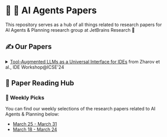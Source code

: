 # :robot: :scroll: AI Agents Papers

This repository serves as a hub of all things related to research papers for AI Agents & Planning research group at JetBrains Research :yellow_heart:

## :writing_hand: Our Papers

<details><summary><a href="https://arxiv.org/abs/2402.11635">Tool-Augmented LLMs as a Universal Interface for IDEs</a> from Zharov et al., IDE Workshop@ICSE'24</summary>

### Abstract

> Modern-day Integrated Development Environments (IDEs) have come a long way from the early text editing utilities to 
> the complex programs encompassing thousands of functions to help developers. However, with the increasing number of 
> efficiency-enhancing tools incorporated, IDEs gradually became sophisticated software with a steep learning curve. 
> The rise of the Large Language Models (LLMs) capable of both natural language dialogue and code generation leads 
> to a discourse on the obsolescence of the concept of IDE. 
> In this work, we offer a view on the place of the LLMs in the IDEs as the universal interface wrapping 
> the IDE facilities. We envision a model that is able to perform complex actions involving multiple 
> IDE features upon user command, stripping the user experience of the tedious work involved in searching 
> through options and actions. For the practical part of the work, we engage with the works exploring the ability 
> of LLMs to call for external tools to expedite a given task execution. 
> We showcase a proof-of-concept of such a tool.

### Citation

```
TODO
```
</details>

## :thought_balloon: Paper Reading Hub

### :date: Weekly Picks

You can find our weekly selections of the research papers related to AI Agents & Planning below:

* [March 25 - March 31](digests/digest_25.03.2024-31.03.2024.md)
* [March 18 - March 24](digests/digest_18.03.2024-24.03.2024.md)
